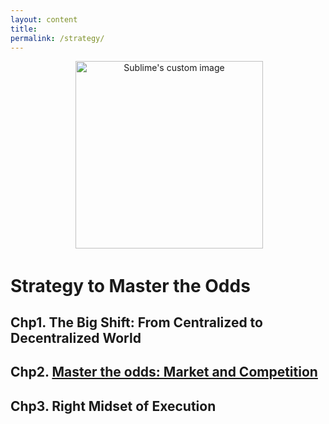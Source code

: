 ```yaml
---
layout: content
title: 
permalink: /strategy/
---
```


<p align="center">
  <img width="300" height="300" src="https://image.freepik.com/free-icon/poker-playing-cards_318-51441.jpg" alt="Sublime's custom image"/>
</p>

# Strategy to Master the Odds 

## Chp1. The Big Shift: From Centralized to Decentralized World


## Chp2. [Master the odds: Market and Competition](https://functionalflow.github.io/brains/2018/04/strategy-to-master-theodds)


## Chp3. Right Midset of Execution 
